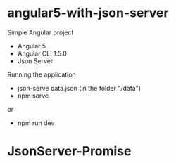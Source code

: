 # angular5-with-json-server

Simple Angular project

- Angular 5
- Angular CLI 1.5.0
- Json Server

Running the application
- json-serve data.json (in the folder "/data")
- npm serve

or
- npm run dev



# JsonServer-Promise
